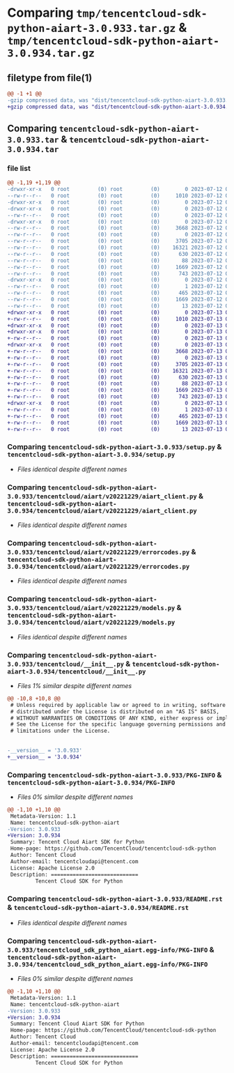 # Comparing `tmp/tencentcloud-sdk-python-aiart-3.0.933.tar.gz` & `tmp/tencentcloud-sdk-python-aiart-3.0.934.tar.gz`

## filetype from file(1)

```diff
@@ -1 +1 @@
-gzip compressed data, was "dist/tencentcloud-sdk-python-aiart-3.0.933.tar", last modified: Wed Jul 12 00:18:30 2023, max compression
+gzip compressed data, was "dist/tencentcloud-sdk-python-aiart-3.0.934.tar", last modified: Thu Jul 13 00:14:12 2023, max compression
```

## Comparing `tencentcloud-sdk-python-aiart-3.0.933.tar` & `tencentcloud-sdk-python-aiart-3.0.934.tar`

### file list

```diff
@@ -1,19 +1,19 @@
-drwxr-xr-x   0 root         (0) root         (0)        0 2023-07-12 00:18:30.000000 tencentcloud-sdk-python-aiart-3.0.933/
--rw-r--r--   0 root         (0) root         (0)     1010 2023-07-12 00:18:30.000000 tencentcloud-sdk-python-aiart-3.0.933/setup.py
-drwxr-xr-x   0 root         (0) root         (0)        0 2023-07-12 00:18:30.000000 tencentcloud-sdk-python-aiart-3.0.933/tencentcloud/
-drwxr-xr-x   0 root         (0) root         (0)        0 2023-07-12 00:18:30.000000 tencentcloud-sdk-python-aiart-3.0.933/tencentcloud/aiart/
--rw-r--r--   0 root         (0) root         (0)        0 2023-07-12 00:18:30.000000 tencentcloud-sdk-python-aiart-3.0.933/tencentcloud/aiart/__init__.py
-drwxr-xr-x   0 root         (0) root         (0)        0 2023-07-12 00:18:30.000000 tencentcloud-sdk-python-aiart-3.0.933/tencentcloud/aiart/v20221229/
--rw-r--r--   0 root         (0) root         (0)     3668 2023-07-12 00:18:30.000000 tencentcloud-sdk-python-aiart-3.0.933/tencentcloud/aiart/v20221229/aiart_client.py
--rw-r--r--   0 root         (0) root         (0)        0 2023-07-12 00:18:30.000000 tencentcloud-sdk-python-aiart-3.0.933/tencentcloud/aiart/v20221229/__init__.py
--rw-r--r--   0 root         (0) root         (0)     3705 2023-07-12 00:18:30.000000 tencentcloud-sdk-python-aiart-3.0.933/tencentcloud/aiart/v20221229/errorcodes.py
--rw-r--r--   0 root         (0) root         (0)    16321 2023-07-12 00:18:30.000000 tencentcloud-sdk-python-aiart-3.0.933/tencentcloud/aiart/v20221229/models.py
--rw-r--r--   0 root         (0) root         (0)      630 2023-07-12 00:18:30.000000 tencentcloud-sdk-python-aiart-3.0.933/tencentcloud/__init__.py
--rw-r--r--   0 root         (0) root         (0)       88 2023-07-12 00:18:30.000000 tencentcloud-sdk-python-aiart-3.0.933/setup.cfg
--rw-r--r--   0 root         (0) root         (0)     1669 2023-07-12 00:18:30.000000 tencentcloud-sdk-python-aiart-3.0.933/PKG-INFO
--rw-r--r--   0 root         (0) root         (0)      743 2023-07-12 00:18:30.000000 tencentcloud-sdk-python-aiart-3.0.933/README.rst
-drwxr-xr-x   0 root         (0) root         (0)        0 2023-07-12 00:18:30.000000 tencentcloud-sdk-python-aiart-3.0.933/tencentcloud_sdk_python_aiart.egg-info/
--rw-r--r--   0 root         (0) root         (0)        1 2023-07-12 00:18:30.000000 tencentcloud-sdk-python-aiart-3.0.933/tencentcloud_sdk_python_aiart.egg-info/dependency_links.txt
--rw-r--r--   0 root         (0) root         (0)      465 2023-07-12 00:18:30.000000 tencentcloud-sdk-python-aiart-3.0.933/tencentcloud_sdk_python_aiart.egg-info/SOURCES.txt
--rw-r--r--   0 root         (0) root         (0)     1669 2023-07-12 00:18:30.000000 tencentcloud-sdk-python-aiart-3.0.933/tencentcloud_sdk_python_aiart.egg-info/PKG-INFO
--rw-r--r--   0 root         (0) root         (0)       13 2023-07-12 00:18:30.000000 tencentcloud-sdk-python-aiart-3.0.933/tencentcloud_sdk_python_aiart.egg-info/top_level.txt
+drwxr-xr-x   0 root         (0) root         (0)        0 2023-07-13 00:14:12.000000 tencentcloud-sdk-python-aiart-3.0.934/
+-rw-r--r--   0 root         (0) root         (0)     1010 2023-07-13 00:14:12.000000 tencentcloud-sdk-python-aiart-3.0.934/setup.py
+drwxr-xr-x   0 root         (0) root         (0)        0 2023-07-13 00:14:12.000000 tencentcloud-sdk-python-aiart-3.0.934/tencentcloud/
+drwxr-xr-x   0 root         (0) root         (0)        0 2023-07-13 00:14:12.000000 tencentcloud-sdk-python-aiart-3.0.934/tencentcloud/aiart/
+-rw-r--r--   0 root         (0) root         (0)        0 2023-07-13 00:14:12.000000 tencentcloud-sdk-python-aiart-3.0.934/tencentcloud/aiart/__init__.py
+drwxr-xr-x   0 root         (0) root         (0)        0 2023-07-13 00:14:12.000000 tencentcloud-sdk-python-aiart-3.0.934/tencentcloud/aiart/v20221229/
+-rw-r--r--   0 root         (0) root         (0)     3668 2023-07-13 00:14:12.000000 tencentcloud-sdk-python-aiart-3.0.934/tencentcloud/aiart/v20221229/aiart_client.py
+-rw-r--r--   0 root         (0) root         (0)        0 2023-07-13 00:14:12.000000 tencentcloud-sdk-python-aiart-3.0.934/tencentcloud/aiart/v20221229/__init__.py
+-rw-r--r--   0 root         (0) root         (0)     3705 2023-07-13 00:14:12.000000 tencentcloud-sdk-python-aiart-3.0.934/tencentcloud/aiart/v20221229/errorcodes.py
+-rw-r--r--   0 root         (0) root         (0)    16321 2023-07-13 00:14:12.000000 tencentcloud-sdk-python-aiart-3.0.934/tencentcloud/aiart/v20221229/models.py
+-rw-r--r--   0 root         (0) root         (0)      630 2023-07-13 00:14:12.000000 tencentcloud-sdk-python-aiart-3.0.934/tencentcloud/__init__.py
+-rw-r--r--   0 root         (0) root         (0)       88 2023-07-13 00:14:12.000000 tencentcloud-sdk-python-aiart-3.0.934/setup.cfg
+-rw-r--r--   0 root         (0) root         (0)     1669 2023-07-13 00:14:12.000000 tencentcloud-sdk-python-aiart-3.0.934/PKG-INFO
+-rw-r--r--   0 root         (0) root         (0)      743 2023-07-13 00:14:12.000000 tencentcloud-sdk-python-aiart-3.0.934/README.rst
+drwxr-xr-x   0 root         (0) root         (0)        0 2023-07-13 00:14:12.000000 tencentcloud-sdk-python-aiart-3.0.934/tencentcloud_sdk_python_aiart.egg-info/
+-rw-r--r--   0 root         (0) root         (0)        1 2023-07-13 00:14:12.000000 tencentcloud-sdk-python-aiart-3.0.934/tencentcloud_sdk_python_aiart.egg-info/dependency_links.txt
+-rw-r--r--   0 root         (0) root         (0)      465 2023-07-13 00:14:12.000000 tencentcloud-sdk-python-aiart-3.0.934/tencentcloud_sdk_python_aiart.egg-info/SOURCES.txt
+-rw-r--r--   0 root         (0) root         (0)     1669 2023-07-13 00:14:12.000000 tencentcloud-sdk-python-aiart-3.0.934/tencentcloud_sdk_python_aiart.egg-info/PKG-INFO
+-rw-r--r--   0 root         (0) root         (0)       13 2023-07-13 00:14:12.000000 tencentcloud-sdk-python-aiart-3.0.934/tencentcloud_sdk_python_aiart.egg-info/top_level.txt
```

### Comparing `tencentcloud-sdk-python-aiart-3.0.933/setup.py` & `tencentcloud-sdk-python-aiart-3.0.934/setup.py`

 * *Files identical despite different names*

### Comparing `tencentcloud-sdk-python-aiart-3.0.933/tencentcloud/aiart/v20221229/aiart_client.py` & `tencentcloud-sdk-python-aiart-3.0.934/tencentcloud/aiart/v20221229/aiart_client.py`

 * *Files identical despite different names*

### Comparing `tencentcloud-sdk-python-aiart-3.0.933/tencentcloud/aiart/v20221229/errorcodes.py` & `tencentcloud-sdk-python-aiart-3.0.934/tencentcloud/aiart/v20221229/errorcodes.py`

 * *Files identical despite different names*

### Comparing `tencentcloud-sdk-python-aiart-3.0.933/tencentcloud/aiart/v20221229/models.py` & `tencentcloud-sdk-python-aiart-3.0.934/tencentcloud/aiart/v20221229/models.py`

 * *Files identical despite different names*

### Comparing `tencentcloud-sdk-python-aiart-3.0.933/tencentcloud/__init__.py` & `tencentcloud-sdk-python-aiart-3.0.934/tencentcloud/__init__.py`

 * *Files 1% similar despite different names*

```diff
@@ -10,8 +10,8 @@
 # Unless required by applicable law or agreed to in writing, software
 # distributed under the License is distributed on an "AS IS" BASIS,
 # WITHOUT WARRANTIES OR CONDITIONS OF ANY KIND, either express or implied.
 # See the License for the specific language governing permissions and
 # limitations under the License.
 
 
-__version__ = '3.0.933'
+__version__ = '3.0.934'
```

### Comparing `tencentcloud-sdk-python-aiart-3.0.933/PKG-INFO` & `tencentcloud-sdk-python-aiart-3.0.934/PKG-INFO`

 * *Files 0% similar despite different names*

```diff
@@ -1,10 +1,10 @@
 Metadata-Version: 1.1
 Name: tencentcloud-sdk-python-aiart
-Version: 3.0.933
+Version: 3.0.934
 Summary: Tencent Cloud Aiart SDK for Python
 Home-page: https://github.com/TencentCloud/tencentcloud-sdk-python
 Author: Tencent Cloud
 Author-email: tencentcloudapi@tencent.com
 License: Apache License 2.0
 Description: ============================
         Tencent Cloud SDK for Python
```

### Comparing `tencentcloud-sdk-python-aiart-3.0.933/README.rst` & `tencentcloud-sdk-python-aiart-3.0.934/README.rst`

 * *Files identical despite different names*

### Comparing `tencentcloud-sdk-python-aiart-3.0.933/tencentcloud_sdk_python_aiart.egg-info/PKG-INFO` & `tencentcloud-sdk-python-aiart-3.0.934/tencentcloud_sdk_python_aiart.egg-info/PKG-INFO`

 * *Files 0% similar despite different names*

```diff
@@ -1,10 +1,10 @@
 Metadata-Version: 1.1
 Name: tencentcloud-sdk-python-aiart
-Version: 3.0.933
+Version: 3.0.934
 Summary: Tencent Cloud Aiart SDK for Python
 Home-page: https://github.com/TencentCloud/tencentcloud-sdk-python
 Author: Tencent Cloud
 Author-email: tencentcloudapi@tencent.com
 License: Apache License 2.0
 Description: ============================
         Tencent Cloud SDK for Python
```

